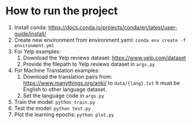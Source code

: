# How to run the project
1. Install conda: https://docs.conda.io/projects/conda/en/latest/user-guide/install/
2. Create new environment from environment.yaml: `conda env create -f environment.yml`
3. For Yelp examples:
   1. Download the Yelp reviews dataset: https://www.yelp.com/dataset
   2. Provide the filepath to Yelp reviews dataset in `args.py`
4. For Machine Translation examples:
   1. Download the translation pairs from: https://www.manythings.org/anki/ to `data/{lang}.txt`
   It must be English to other language dataset.
   2. Set the language code in `args.py`
5. Train the model: `python train.py`
6. Test the model: `python test.py`
7. Plot the learning epochs: `python plot.py`